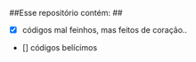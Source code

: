 ##Esse repositório contém: ##
- [x] códigos mal feinhos, mas feitos de coração..
- [] códigos belícimos
